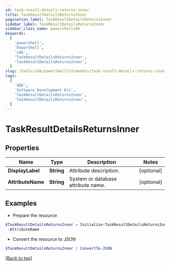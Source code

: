 ```yaml
---
id: task-result-details-returns-inner
title: TaskResultDetailsReturnsInner
pagination_label: TaskResultDetailsReturnsInner
sidebar_label: TaskResultDetailsReturnsInner
sidebar_class_name: powershellsdk
keywords:
  [
    'powershell',
    'PowerShell',
    'sdk',
    'TaskResultDetailsReturnsInner',
    'TaskResultDetailsReturnsInner',
  ]
slug: /tools/sdk/powershell/v3/models/task-result-details-returns-inner
tags:
  [
    'SDK',
    'Software Development Kit',
    'TaskResultDetailsReturnsInner',
    'TaskResultDetailsReturnsInner',
  ]
---
```


# TaskResultDetailsReturnsInner

## Properties

| Name | Type | Description | Notes |
| --- | --- | --- | --- |
| **DisplayLabel** | **String** | Attribute description. | [optional] |
| **AttributeName** | **String** | System or database attribute name. | [optional] |

## Examples

- Prepare the resource

```powershell
$TaskResultDetailsReturnsInner = Initialize-TaskResultDetailsReturnsInner  -DisplayLabel   `
 -AttributeName
```

- Convert the resource to JSON

```powershell
$TaskResultDetailsReturnsInner | ConvertTo-JSON
```

[[Back to top]](#)
